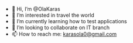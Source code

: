 - 👋 Hi, I’m @OlaKaras
- 👀 I’m interested in travel the world
- 🌱 I’m currently learning how to test applications
- 💞️ I’m looking to collaborate on IT branch
- 📫 How to reach me: karasola0@gmail.com
